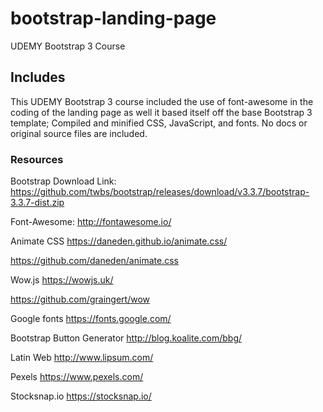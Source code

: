 # bootstrap-landing-page
UDEMY Bootstrap 3 Course

## Includes
This UDEMY Bootstrap 3 course included the use of font-awesome in the coding of the landing page as well it based itself off the base Bootstrap 3 template; Compiled and minified CSS, JavaScript, and fonts. No docs or original source files are included.

### Resources
Bootstrap Download Link:
https://github.com/twbs/bootstrap/releases/download/v3.3.7/bootstrap-3.3.7-dist.zip

Font-Awesome:
http://fontawesome.io/

Animate CSS
https://daneden.github.io/animate.css/

https://github.com/daneden/animate.css

Wow.js
https://wowjs.uk/

https://github.com/graingert/wow

Google fonts
https://fonts.google.com/

Bootstrap Button Generator
http://blog.koalite.com/bbg/

Latin Web
http://www.lipsum.com/

Pexels
https://www.pexels.com/

Stocksnap.io
https://stocksnap.io/
